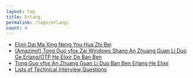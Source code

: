 ```yaml
---
layout: tag
title: Erlang
permalink: /tags/erlang/
count: 4
---
```


- [Elixir Dai Ma Xing Neng You Hua Zhi Bei ](https://maples7.com/2019/12/05/elixir-code-performance-optimization/)
- [(Amazing!) Tong Guo  vfox Zai  Windows Shang An Zhuang Guan Li Duo Ge  Erlang/OTP He  Elixir De Ban Ben ](https://yeshan333.github.io/2024/06/18/install-erlang-and-elixir-via-vfox-on-windows/)
- [Tong Guo  vfox An Zhuang Guan Li Duo Ban Ben  Erlang He  Elixir](https://yeshan333.github.io/2024/04/27/install-erlang-and-elixir-via-vfox/)
- [Lists of Technical Interview Questions](https://samirpaulb.github.io/blog-jekyll/posts/lists-of-technical-interview-questions/)
